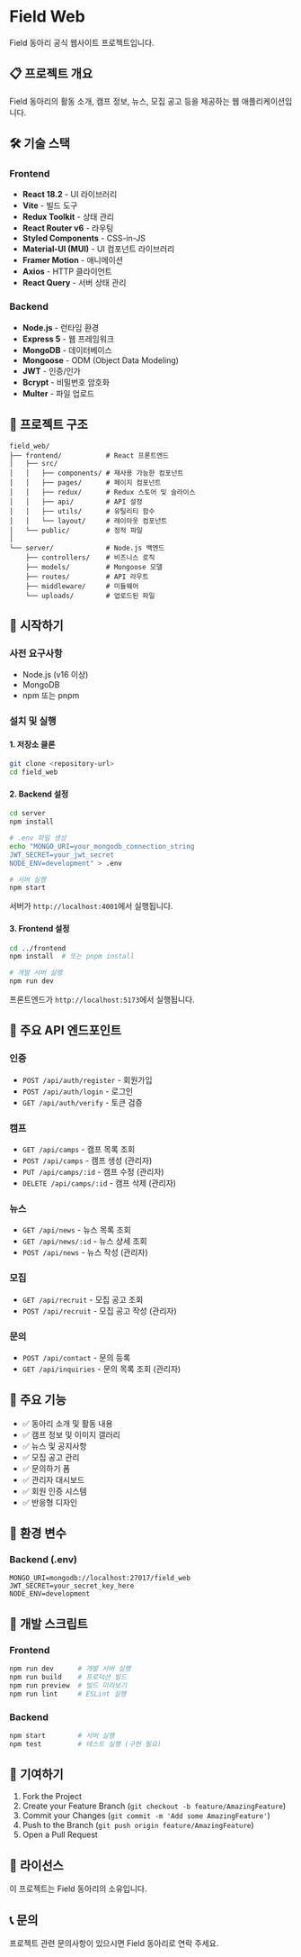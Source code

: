 # Field Web

Field 동아리 공식 웹사이트 프로젝트입니다.

## 📋 프로젝트 개요

Field 동아리의 활동 소개, 캠프 정보, 뉴스, 모집 공고 등을 제공하는 웹 애플리케이션입니다.

## 🛠 기술 스택

### Frontend
- **React 18.2** - UI 라이브러리
- **Vite** - 빌드 도구
- **Redux Toolkit** - 상태 관리
- **React Router v6** - 라우팅
- **Styled Components** - CSS-in-JS
- **Material-UI (MUI)** - UI 컴포넌트 라이브러리
- **Framer Motion** - 애니메이션
- **Axios** - HTTP 클라이언트
- **React Query** - 서버 상태 관리

### Backend
- **Node.js** - 런타임 환경
- **Express 5** - 웹 프레임워크
- **MongoDB** - 데이터베이스
- **Mongoose** - ODM (Object Data Modeling)
- **JWT** - 인증/인가
- **Bcrypt** - 비밀번호 암호화
- **Multer** - 파일 업로드

## 📁 프로젝트 구조

```
field_web/
├── frontend/           # React 프론트엔드
│   ├── src/
│   │   ├── components/ # 재사용 가능한 컴포넌트
│   │   ├── pages/      # 페이지 컴포넌트
│   │   ├── redux/      # Redux 스토어 및 슬라이스
│   │   ├── api/        # API 설정
│   │   ├── utils/      # 유틸리티 함수
│   │   └── layout/     # 레이아웃 컴포넌트
│   └── public/         # 정적 파일
│
└── server/             # Node.js 백엔드
    ├── controllers/    # 비즈니스 로직
    ├── models/         # Mongoose 모델
    ├── routes/         # API 라우트
    ├── middleware/     # 미들웨어
    └── uploads/        # 업로드된 파일
```

## 🚀 시작하기

### 사전 요구사항

- Node.js (v16 이상)
- MongoDB
- npm 또는 pnpm

### 설치 및 실행

#### 1. 저장소 클론

```bash
git clone <repository-url>
cd field_web
```

#### 2. Backend 설정

```bash
cd server
npm install

# .env 파일 생성
echo "MONGO_URI=your_mongodb_connection_string
JWT_SECRET=your_jwt_secret
NODE_ENV=development" > .env

# 서버 실행
npm start
```

서버가 `http://localhost:4001`에서 실행됩니다.

#### 3. Frontend 설정

```bash
cd ../frontend
npm install  # 또는 pnpm install

# 개발 서버 실행
npm run dev
```

프론트엔드가 `http://localhost:5173`에서 실행됩니다.

## 📡 주요 API 엔드포인트

### 인증
- `POST /api/auth/register` - 회원가입
- `POST /api/auth/login` - 로그인
- `GET /api/auth/verify` - 토큰 검증

### 캠프
- `GET /api/camps` - 캠프 목록 조회
- `POST /api/camps` - 캠프 생성 (관리자)
- `PUT /api/camps/:id` - 캠프 수정 (관리자)
- `DELETE /api/camps/:id` - 캠프 삭제 (관리자)

### 뉴스
- `GET /api/news` - 뉴스 목록 조회
- `GET /api/news/:id` - 뉴스 상세 조회
- `POST /api/news` - 뉴스 작성 (관리자)

### 모집
- `GET /api/recruit` - 모집 공고 조회
- `POST /api/recruit` - 모집 공고 작성 (관리자)

### 문의
- `POST /api/contact` - 문의 등록
- `GET /api/inquiries` - 문의 목록 조회 (관리자)

## 🎨 주요 기능

- ✅ 동아리 소개 및 활동 내용
- ✅ 캠프 정보 및 이미지 갤러리
- ✅ 뉴스 및 공지사항
- ✅ 모집 공고 관리
- ✅ 문의하기 폼
- ✅ 관리자 대시보드
- ✅ 회원 인증 시스템
- ✅ 반응형 디자인

## 🔐 환경 변수

### Backend (.env)

```env
MONGO_URI=mongodb://localhost:27017/field_web
JWT_SECRET=your_secret_key_here
NODE_ENV=development
```

## 📝 개발 스크립트

### Frontend

```bash
npm run dev      # 개발 서버 실행
npm run build    # 프로덕션 빌드
npm run preview  # 빌드 미리보기
npm run lint     # ESLint 실행
```

### Backend

```bash
npm start        # 서버 실행
npm test         # 테스트 실행 (구현 필요)
```

## 🤝 기여하기

1. Fork the Project
2. Create your Feature Branch (`git checkout -b feature/AmazingFeature`)
3. Commit your Changes (`git commit -m 'Add some AmazingFeature'`)
4. Push to the Branch (`git push origin feature/AmazingFeature`)
5. Open a Pull Request

## 📄 라이선스

이 프로젝트는 Field 동아리의 소유입니다.

## 📞 문의

프로젝트 관련 문의사항이 있으시면 Field 동아리로 연락 주세요.
